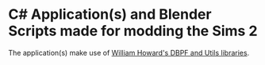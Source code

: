 # C# Application(s) and Blender Scripts made for modding the Sims 2

The application(s) make use of [William Howard's DBPF and Utils libraries](https://github.com/whoward69/Sims2Tools).
